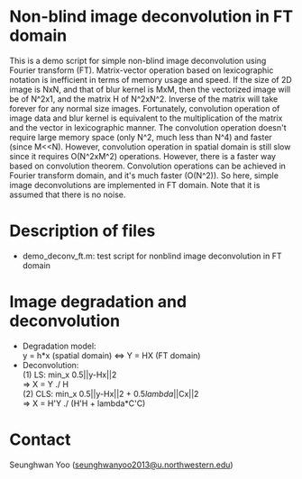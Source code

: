 # Non-blind image deconvolution in FT domain
 This is a demo script for simple non-blind image deconvolution using Fourier transform (FT). Matrix-vector operation based on lexicographic notation is inefficient in terms of memory usage and speed. If the size of 2D image is NxN, and that of blur kernel is MxM, then the vectorized image will be of N^2x1, and the matrix H of N^2xN^2. Inverse of the matrix will take forever for any normal size images. Fortunately, convolution operation of image data and blur kernel is equivalent to the multiplication of the matrix and the vector in lexicographic manner. The convolution operation doesn't require large memory space (only N^2, much less than N^4) and faster (since M<<N). However, convolution operation in spatial domain is still slow since it requires O(N^2xM^2) operations. However, there is a faster way based on convolution theorem. Convolution operations can be achieved in Fourier transform domain, and it's much faster (O(N^2)). So here, simple image deconvolutions are implemented in FT domain. Note that it is assumed that there is no noise.

# Description of files
- demo_deconv_ft.m: test script for nonblind image deconvolution in FT domain

# Image degradation and deconvolution
- Degradation model: </br>
   y = h*x (spatial domain)  <=>  Y = HX (FT domain) 
- Deconvolution: </br>
  (1) LS:  min_x 0.5||y-Hx||2 </br>
      =>  X = Y ./ H </br>
  (2) CLS: min_x 0.5||y-Hx||2 + 0.5*lambda*||Cx||2 </br>
     =>  X = H'Y ./ (H'H + lambda*C'C) </br>

# Contact
Seunghwan Yoo (seunghwanyoo2013@u.northwestern.edu)
